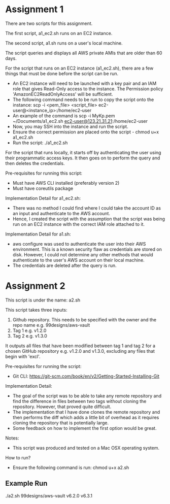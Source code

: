 # Assignment 1

There are two scripts for this assignment.

The first script, a1_ec2.sh runs on an EC2 instance.

The second script, a1.sh runs on a user's local machine.

The script queries and displays all AWS private AMIs that are older than 60 days. 

For the script that runs on an EC2 instance (a1_ec2.sh), there are a few things that must be done before the script can be run.
- An EC2 instance will need to be launched with a key pair and an IAM role that gives Read-Only access to the instance. The Permission policy 'AmazonEC2ReadOnlyAccess' will be sufficient.
- The following command needs to be run to copy the script onto the instance: scp -i <pem_file> <script_file> ec2-user@<instance_ip>:/home/ec2-user
- An example of the command is scp -i MyKp.pem ~/Documents/a1_ec2.sh ec2-user@123.21.31.21:/home/ec2-user
- Now, you may SSH into the instance and run the script.
- Ensure the correct permission are placed onto the script - chmod u+x a1_ec2.sh
- Run the script: ./a1_ec2.sh

For the script that runs locally, it starts off by authenticating the user using their programmatic access keys. It then goes on to perform the query and then deletes the credentials.

Pre-requisites for running this script:
- Must have AWS CLI installed (preferably version 2)
- Must have coreutils package

Implementation Detail for a1_ec2.sh:
- There was no method I could find where I could take the account ID as an input and authenticate to the AWS account.
- Hence, I created the script with the assumption that the script was being run on an EC2 instance with the correct IAM role attached to it.

Implementation Detail for a1.sh:
- aws configure was used to authenticate the user into their AWS environment. This is a known security flaw as credentials are stored on disk. However, I could not determine any other methods that would authenticate to the user's AWS account on their local machine.
- The credentials are deleted after the query is run. 



# Assignment 2

This script is under the name: a2.sh

This script takes three inputs:
1. Github repository. This needs to be specified with the owner and the repo name e.g. 99designs/aws-vault
2. Tag 1 e.g. v1.2.0
3. Tag 2 e.g. v1.3.0

It outputs all files that have been modified between tag 1 and tag 2 for a chosen GitHub repository e.g. v1.2.0 and v1.3.0, excluding any files that begin with 'excl'.

Pre-requisites for running the script:
- Git CLI: https://git-scm.com/book/en/v2/Getting-Started-Installing-Git

Implementation Detail:
- The goal of the script was to be able to take any remote repository and find the difference in files between two tags without cloning the repository. However, that proved quite difficult.
- The implementation that I have done clones the remote repository and then performs the diff which adds a little bit of overhead as it requires cloning the repository that is potentially large.
- Some feedback on how to implement the first option would be great.

Notes:
- This script was produced and tested on a Mac OSX operating system. 

How to run?
- Ensure the following command is run: chmod u+x a2.sh

## Example Run
./a2.sh 99designs/aws-vault v6.2.0 v6.3.1
 

